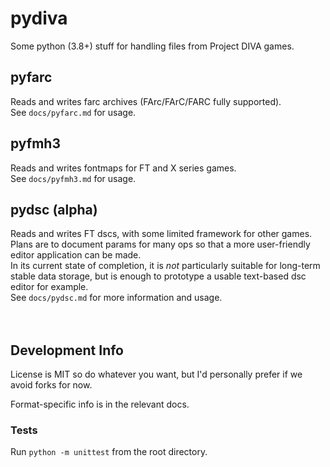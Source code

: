 pydiva
======

Some python (3.8+) stuff for handling files from Project DIVA games.


## pyfarc
Reads and writes farc archives (FArc/FArC/FARC fully supported).  
See `docs/pyfarc.md` for usage.


## pyfmh3
Reads and writes fontmaps for FT and X series games.  
See `docs/pyfmh3.md` for usage.


## pydsc (alpha)
Reads and writes FT dscs, with some limited framework for other games.  
Plans are to document params for many ops so that a more user-friendly editor
application can be made.  
In its current state of completion, it is *not* particularly suitable for long-term stable data storage,
but is enough to prototype a usable text-based dsc editor for example.  
See `docs/pydsc.md` for more information and usage.

　

## Development Info
License is MIT so do whatever you want, but I'd personally prefer if we avoid forks for now.

Format-specific info is in the relevant docs.

### Tests
Run `python -m unittest` from the root directory.